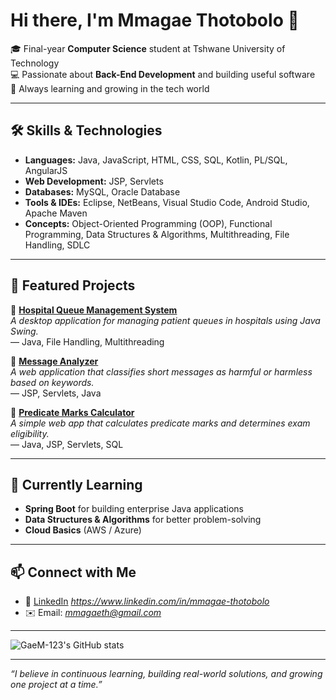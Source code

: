 # Hi there, I'm Mmagae Thotobolo 👋

🎓 Final-year **Computer Science** student at Tshwane University of Technology  
💻 Passionate about **Back-End Development** and building useful software  
🚀 Always learning and growing in the tech world

---

## 🛠️ Skills & Technologies

- **Languages:** Java, JavaScript, HTML, CSS, SQL, Kotlin, PL/SQL, AngularJS
- **Web Development:** JSP, Servlets
- **Databases:** MySQL, Oracle Database
- **Tools & IDEs:** Eclipse, NetBeans, Visual Studio Code, Android Studio, Apache Maven
- **Concepts:** Object-Oriented Programming (OOP), Functional Programming, Data Structures & Algorithms, Multithreading, File Handling, SDLC

---

## 📂 Featured Projects

🌟 **[Hospital Queue Management System](#)**  
*A desktop application for managing patient queues in hospitals using Java Swing.*  
— Java, File Handling, Multithreading

🌟 **[Message Analyzer](#)**  
*A web application that classifies short messages as harmful or harmless based on keywords.*  
— JSP, Servlets, Java

🌟 **[Predicate Marks Calculator](#)**  
*A simple web app that calculates predicate marks and determines exam eligibility.*  
— Java, JSP, Servlets, SQL

---

## 🚀 Currently Learning

- **Spring Boot** for building enterprise Java applications
- **Data Structures & Algorithms** for better problem-solving
- **Cloud Basics** (AWS / Azure)

---

## 📫 Connect with Me

- 💼 [LinkedIn](#) *https://www.linkedin.com/in/mmagae-thotobolo*
- ✉️ Email: *mmagaeth@gmail.com*

---

![GaeM-123's GitHub stats](https://github-readme-stats.vercel.app/api?username=GaeM-123&show_icons=true&theme=radical)

---

*“I believe in continuous learning, building real-world solutions, and growing one project at a time.”*
